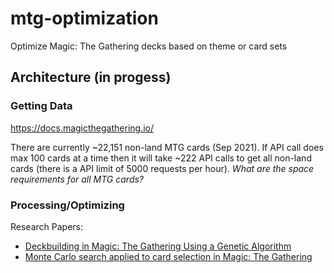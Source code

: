 # mtg-optimization
Optimize Magic: The Gathering decks based on theme or card sets

## Architecture (in progess)

### Getting Data
https://docs.magicthegathering.io/

There are currently ~22,151 non-land MTG cards (Sep 2021). If API call does max 100 cards at a time then it will take ~222 API calls to get all non-land cards (there is a API limit of 5000 requests per hour). *What are the space requirements for all MTG cards?* 

### Processing/Optimizing
Research Papers:
* [Deckbuilding in Magic: The Gathering Using a Genetic Algorithm](https://ntnuopen.ntnu.no/ntnu-xmlui/bitstream/handle/11250/2462429/16274_FULLTEXT.pdf?sequence=1&isAllowed=y)
* [Monte Carlo search applied to card selection in Magic: The Gathering](https://ieeexplore.ieee.org/abstract/document/5286501)
